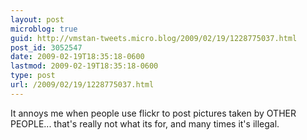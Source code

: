 ```yaml
---
layout: post
microblog: true
guid: http://vmstan-tweets.micro.blog/2009/02/19/1228775037.html
post_id: 3052547
date: 2009-02-19T18:35:18-0600
lastmod: 2009-02-19T18:35:18-0600
type: post
url: /2009/02/19/1228775037.html
---
```

It annoys me when people use flickr to post pictures taken by OTHER PEOPLE... that's really not what its for, and many times it's illegal.
